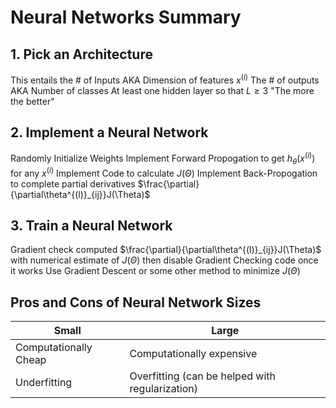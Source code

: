 # Neural Networks Summary
## 1. Pick an Architecture
This entails the # of Inputs AKA Dimension of features $x^{(i)}$
The # of outputs AKA Number of classes
At least one hidden layer so that $L \geq 3$ "The more the better"

## 2. Implement a Neural Network
Randomly Initialize Weights
Implement Forward Propogation to get $h_\theta(x^{(i)})$ for any $x^{(i)}$
Implement Code to calculate $J(\Theta)$
Implement Back-Propogation to complete partial derivatives $\frac{\partial}{\partial\theta^{(l)}_{ij}}J(\Theta)$
## 3. Train a Neural Network
Gradient check computed $\frac{\partial}{\partial\theta^{(l)}_{ij}}J(\Theta)$ with numerical estimate of $J(\Theta)$ then disable Gradient
	Checking code once it works
Use Gradient Descent or some other method to minimize $J(\Theta)$

## Pros and Cons of Neural Network Sizes
Small | Large
--- | ---
Computationally Cheap | Computationally expensive
Underfitting | Overfitting (can be helped with regularization)
